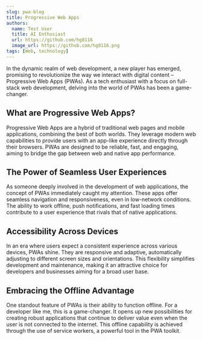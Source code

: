 ```yaml
---
slug: pwa-blog
title: Progressive Web Apps
authors:
  name: Test User
  title: AI Enthusiast
  url: https://github.com/hg8116
  image_url: https://github.com/hg8116.png
tags: [Web, technology]
---
```


In the dynamic realm of web development, a new player has emerged, promising to revolutionize the way we interact with digital content – Progressive Web Apps (PWAs). As a tech enthusiast with a focus on full-stack web development, delving into the world of PWAs has been a game-changer.

## What are Progressive Web Apps?

Progressive Web Apps are a hybrid of traditional web pages and mobile applications, combining the best of both worlds. They leverage modern web capabilities to provide users with an app-like experience directly through their browsers. PWAs are designed to be reliable, fast, and engaging, aiming to bridge the gap between web and native app performance.

## The Power of Seamless User Experiences

As someone deeply involved in the development of web applications, the concept of PWAs immediately caught my attention. These apps offer seamless navigation and responsiveness, even in low-network conditions. The ability to work offline, push notifications, and fast loading times contribute to a user experience that rivals that of native applications.

## Accessibility Across Devices

In an era where users expect a consistent experience across various devices, PWAs shine. They are responsive and adaptive, automatically adjusting to different screen sizes and orientations. This flexibility simplifies development and maintenance, making it an attractive choice for developers and businesses aiming for a broad user base.

## Embracing the Offline Advantage

One standout feature of PWAs is their ability to function offline. For a developer like me, this is a game-changer. It opens up new possibilities for creating robust applications that continue to deliver value even when the user is not connected to the internet. This offline capability is achieved through the use of service workers, a powerful tool in the PWA toolkit.
